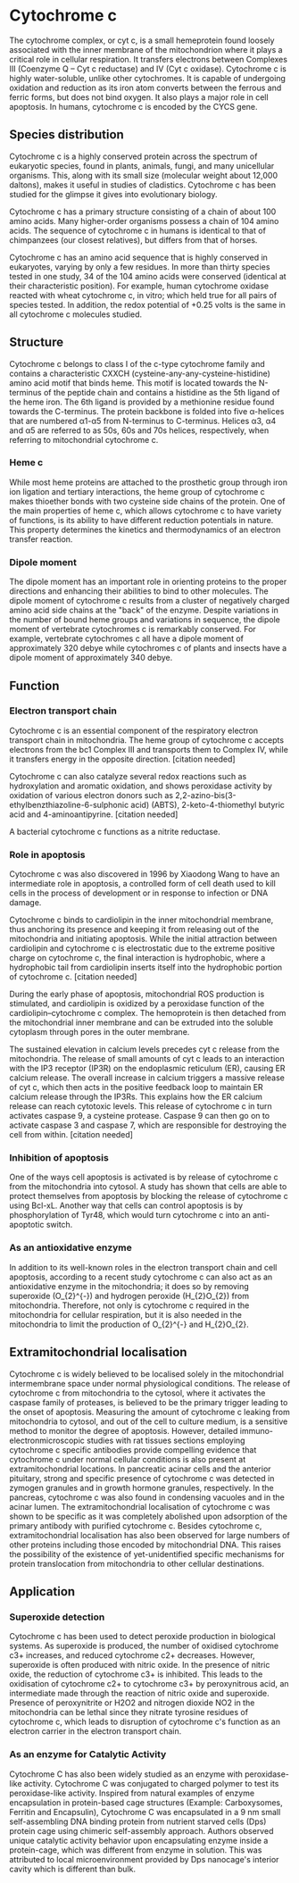 # Cytochrome c
The cytochrome complex, or cyt c, is a small hemeprotein found loosely associated with the inner membrane of the mitochondrion where it plays a critical role in cellular respiration. It transfers electrons between Complexes III (Coenzyme Q – Cyt c reductase) and IV (Cyt c oxidase). Cytochrome c is highly water-soluble, unlike other cytochromes. It is capable of undergoing oxidation and reduction as its iron atom converts between the ferrous and ferric forms, but does not bind oxygen. It also plays a major role in cell apoptosis. In humans, cytochrome c is encoded by the CYCS gene.

## Species distribution
Cytochrome c is a highly conserved protein across the spectrum of eukaryotic species, found in plants, animals, fungi, and many unicellular organisms. This, along with its small size (molecular weight about 12,000 daltons), makes it useful in studies of cladistics. Cytochrome c has been studied for the glimpse it gives into evolutionary biology.

Cytochrome c has a primary structure consisting of a chain of about 100 amino acids. Many higher-order organisms possess a chain of 104 amino acids. The sequence of cytochrome c in humans is identical to that of chimpanzees (our closest relatives), but differs from that of horses.

Cytochrome c has an amino acid sequence that is highly conserved in eukaryotes, varying by only a few residues. In more than thirty species tested in one study, 34 of the 104 amino acids were conserved (identical at their characteristic position). For example, human cytochrome oxidase reacted with wheat cytochrome c, in vitro; which held true for all pairs of species tested. In addition, the redox potential of +0.25 volts is the same in all cytochrome c molecules studied.

## Structure 
Cytochrome c belongs to class I of the c-type cytochrome family and contains a characteristic CXXCH (cysteine-any-any-cysteine-histidine) amino acid motif that binds heme. This motif is located towards the N-terminus of the peptide chain and contains a histidine as the 5th ligand of the heme iron. The 6th ligand is provided by a methionine residue found towards the C-terminus. The protein backbone is folded into five α-helices that are numbered α1-α5 from N-terminus to C-terminus. Helices α3, α4 and α5 are referred to as 50s, 60s and 70s helices, respectively, when referring to mitochondrial cytochrome c.

### Heme c
While most heme proteins are attached to the prosthetic group through iron ion ligation and tertiary interactions, the heme group of cytochrome c makes thioether bonds with two cysteine side chains of the protein. One of the main properties of heme c, which allows cytochrome c to have variety of functions, is its ability to have different reduction potentials in nature. This property determines the kinetics and thermodynamics of an electron transfer reaction.

### Dipole moment 
The dipole moment has an important role in orienting proteins to the proper directions and enhancing their abilities to bind to other molecules. The dipole moment of cytochrome c results from a cluster of negatively charged amino acid side chains at the "back" of the enzyme. Despite variations in the number of bound heme groups and variations in sequence, the dipole moment of vertebrate cytochromes c is remarkably conserved. For example, vertebrate cytochromes c all have a dipole moment of approximately 320 debye while cytochromes c of plants and insects have a dipole moment of approximately 340 debye.

## Function 
### Electron transport chain 
Cytochrome c is an essential component of the respiratory electron transport chain in mitochondria. The heme group of cytochrome c accepts electrons from the bc1 Complex III and transports them to Complex IV, while it transfers energy in the opposite direction. [citation needed]

Cytochrome c can also catalyze several redox reactions such as hydroxylation and aromatic oxidation, and shows peroxidase activity by oxidation of various electron donors such as 2,2-azino-bis(3-ethylbenzthiazoline-6-sulphonic acid) (ABTS), 2-keto-4-thiomethyl butyric acid and 4-aminoantipyrine. [citation needed]

A bacterial cytochrome c functions as a nitrite reductase.

### Role in apoptosis
Cytochrome c was also discovered in 1996 by Xiaodong Wang to have an intermediate role in apoptosis, a controlled form of cell death used to kill cells in the process of development or in response to infection or DNA damage.

Cytochrome c binds to cardiolipin in the inner mitochondrial membrane, thus anchoring its presence and keeping it from releasing out of the mitochondria and initiating apoptosis. While the initial attraction between cardiolipin and cytochrome c is electrostatic due to the extreme positive charge on cytochrome c, the final interaction is hydrophobic, where a hydrophobic tail from cardiolipin inserts itself into the hydrophobic portion of cytochrome c. [citation needed]

During the early phase of apoptosis, mitochondrial ROS production is stimulated, and cardiolipin is oxidized by a peroxidase function of the cardiolipin–cytochrome c complex. The hemoprotein is then detached from the mitochondrial inner membrane and can be extruded into the soluble cytoplasm through pores in the outer membrane.

The sustained elevation in calcium levels precedes cyt c release from the mitochondria. The release of small amounts of cyt c leads to an interaction with the IP3 receptor (IP3R) on the endoplasmic reticulum (ER), causing ER calcium release. The overall increase in calcium triggers a massive release of cyt c, which then acts in the positive feedback loop to maintain ER calcium release through the IP3Rs. This explains how the ER calcium release can reach cytotoxic levels. This release of cytochrome c in turn activates caspase 9, a cysteine protease. Caspase 9 can then go on to activate caspase 3 and caspase 7, which are responsible for destroying the cell from within. [citation needed]

### Inhibition of apoptosis
One of the ways cell apoptosis is activated is by release of cytochrome c from the mitochondria into cytosol. A study has shown that cells are able to protect themselves from apoptosis by blocking the release of cytochrome c using Bcl-xL. Another way that cells can control apoptosis is by phosphorylation of Tyr48, which would turn cytochrome c into an anti-apoptotic switch.

### As an antioxidative enzyme
In addition to its well-known roles in the electron transport chain and cell apoptosis, according to a recent study cytochrome c can also act as an antioxidative enzyme in the mitochondria; it does so by removing superoxide (O_{2}^{-}) and hydrogen peroxide (H_{2}O_{2}) from mitochondria. Therefore, not only is cytochrome c required in the mitochondria for cellular respiration, but it is also needed in the mitochondria to limit the production of O_{2}^{-} and H_{2}O_{2}.

## Extramitochondrial localisation
Cytochrome c is widely believed to be localised solely in the mitochondrial intermembrane space under normal physiological conditions. The release of cytochrome c from mitochondria to the cytosol, where it activates the caspase family of proteases, is believed to be the primary trigger leading to the onset of apoptosis. Measuring the amount of cytochrome c leaking from mitochondria to cytosol, and out of the cell to culture medium, is a sensitive method to monitor the degree of apoptosis. However, detailed immuno-electronmicroscopic studies with rat tissues sections employing cytochrome c specific antibodies provide compelling evidence that cytochrome c under normal cellular conditions is also present at extramitochondrial locations. In pancreatic acinar cells and the anterior pituitary, strong and specific presence of cytochrome c was detected in zymogen granules and in growth hormone granules, respectively. In the pancreas, cytochrome c was also found in condensing vacuoles and in the acinar lumen. The extramitochondrial localisation of cytochrome c was shown to be specific as it was completely abolished upon adsorption of the primary antibody with purified cytochrome c. Besides cytochrome c, extramitochondrial localisation has also been observed for large numbers of other proteins including those encoded by mitochondrial DNA. This raises the possibility of the existence of yet-unidentified specific mechanisms for protein translocation from mitochondria to other cellular destinations.

## Application
### Superoxide detection
Cytochrome c has been used to detect peroxide production in biological systems. As superoxide is produced, the number of oxidised cytochrome c3+ increases, and reduced cytochrome c2+ decreases. However, superoxide is often produced with nitric oxide. In the presence of nitric oxide, the reduction of cytochrome c3+ is inhibited. This leads to the oxidisation of cytochrome c2+ to cytochrome c3+ by peroxynitrous acid, an intermediate made through the reaction of nitric oxide and superoxide. Presence of peroxynitrite or H2O2 and nitrogen dioxide NO2 in the mitochondria can be lethal since they nitrate tyrosine residues of cytochrome c, which leads to disruption of cytochrome c's function as an electron carrier in the electron transport chain.

### As an enzyme for Catalytic Activity
Cytochrome C has also been widely studied as an enzyme with peroxidase-like activity. Cytochrome C was conjugated to charged polymer to test its peroxidase-like activity. Inspired from natural examples of enzyme encapsulation in protein-based cage structures (Example: Carboxysomes, Ferritin and Encapsulin), Cytochrome C was encapsulated in a 9 nm small self-assembling DNA binding protein from nutrient starved cells (Dps) protein cage using chimeric self-assembly approach. Authors observed unique catalytic activity behavior upon encapsulating enzyme inside a protein-cage, which was different from enzyme in solution. This was attributed to local microenvironment provided by Dps nanocage's interior cavity which is different than bulk.